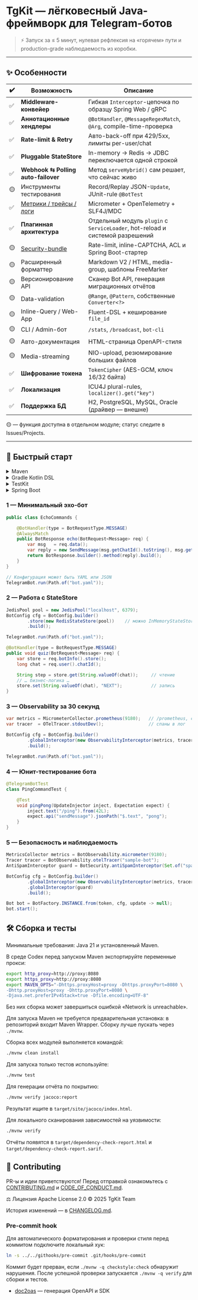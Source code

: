 # TgKit — лёгковесный Java-фреймворк для Telegram-ботов

> ⚡ Запуск за ≤ 5 минут, нулевая рефлексия на «горячем» пути и production-grade наблюдаемость из коробки.

---

## ✨ Особенности

| ✔️ | Возможность                           | Описание |
|----|---------------------------------------|----------|
| ✅ | **Middleware-конвейер**               | Гибкая `Interceptor`-цепочка по образцу Spring Web / gRPC |
| ✅ | **Аннотационные хендлеры**            | `@BotHandler`, `@MessageRegexMatch`, `@Arg`, compile-time-проверка |
| ✅ | **Rate-limit & Retry**                | Авто-back-off при 429/5xx, лимиты per-user/chat |
| ✅ | **Pluggable StateStore**              | In-memory → Redis → JDBC переключается одной строкой |
| ✅ | **Webhook ⇆ Polling auto-failover**   | Метод `serveHybrid()` сам решает, что сейчас живо |
| 🟡 | Инструменты тестирования              | Record/Replay JSON-`Update`, JUnit-rule `@BotTest` |
| ✅ | [Метрики / трейсы / логи](observability/README.md) | Micrometer + OpenTelemetry + SLF4J/MDC |
| ✅ | **Плагинная архитектура**             | Отдельный модуль `plugin` с `ServiceLoader`, hot-reload и системой разрешений |
| 🟡 | [Security-bundle](security/README.md) | Rate-limit, inline-CAPTCHA, ACL и Spring Boot-стартер |
| 🟡 | Расширенный форматтер                 | Markdown V2 / HTML, media-group, шаблоны FreeMarker |
| 🟡 | Версионирование API                   | Сканер Bot API, генерация миграционных отчётов |
| 🟡 | Data-validation                       | `@Range`, `@Pattern`, собственные `Converter<?>` |
| 🟡 | Inline-Query / Web-App                | Fluent-DSL + кеширование `file_id` |
| 🟡 | CLI / Admin-бот                       | `/stats`, `/broadcast`, `bot-cli` |
| 🟡 | Авто-документация                     | HTML-страница OpenAPI-стиля |
| 🟡 | Media-streaming                       | NIO-upload, резюмирование больших файлов |
| ✅ | **Шифрование токена**                 | `TokenCipher` (AES-GCM, ключ 16/32 байта) |
| ✅ | **Локализация**                       | ICU4J plural-rules, `localizer().get("key")` |
| ✅ | **Поддержка БД**                      | H2, PostgreSQL, MySQL, Oracle (драйвер — внешне) |

🟡 — функция доступна в отдельном модуле; статус следите в Issues/Projects.

---

## 🚀 Быстрый старт

<details>
<summary>Maven</summary>

```xml
<dependency>
    <groupId>io.lonmstalker.tgkit</groupId>
    <artifactId>core</artifactId>
    <version>0.0.1-SNAPSHOT</version>
</dependency>

<!-- Подключение compile-time проверок -->
...
<plugin>
<groupId>org.apache.maven.plugins</groupId>
<artifactId>maven-compiler-plugin</artifactId>
...
<annotationProcessorPaths>
...
    <path>
        <groupId>io.lonmstalker.tgkit</groupId>
        <artifactId>core</artifactId>
        <version>${project.version}</version>
    </path>
...
<annotationProcessors>
    <annotationProcessor>
        io.lonmstalker.tgkit.core.processor.BotHandlerProcessor
    </annotationProcessor>
...
</plugin>
```
</details> 
<details>
<summary>Gradle Kotlin DSL</summary>

```kotlin 
implementation("io.lonmstalker.tgkit:core:0.0.1-SNAPSHOT")
```
</details>

<details>
<summary>TestKit</summary>

```xml
<dependency>
    <groupId>io.lonmstalker.tgkit</groupId>
    <artifactId>testkit</artifactId>
    <version>0.0.1-SNAPSHOT</version>
    <scope>test</scope>
</dependency>
```

```kotlin
testImplementation("io.lonmstalker.tgkit:testkit:0.0.1-SNAPSHOT")
```
</details>

<details>
<summary>Spring Boot</summary>

```xml
<dependency>
    <groupId>io.lonmstalker.tgkit</groupId>
    <artifactId>boot</artifactId>
    <version>0.0.1-SNAPSHOT</version>
</dependency>
```
</details>

### 1 — Минимальный эхо-бот
```java
public class EchoCommands {

    @BotHandler(type = BotRequestType.MESSAGE)
    @AlwaysMatch
    public BotResponse echo(BotRequest<Message> req) {
        var msg   = req.data();
        var reply = new SendMessage(msg.getChatId().toString(), msg.getText());
        return BotResponse.builder().method(reply).build();
    }
}

// Конфигурация может быть YAML или JSON
TelegramBot.run(Path.of("bot.yaml"));

```

### 2 — Работа с StateStore
```java
JedisPool pool = new JedisPool("localhost", 6379);
BotConfig cfg = BotConfig.builder()
        .store(new RedisStateStore(pool))    // можно InMemoryStateStore, JdbcStateStore…
        .build();

TelegramBot.run(Path.of("bot.yaml"));

@BotHandler(type = BotRequestType.MESSAGE)
public void quiz(BotRequest<Message> req) {
    var store = req.botInfo().store();
    long chat = req.user().chatId();

    String step = store.get(String.valueOf(chat));     // чтение
    // … бизнес-логика …
    store.set(String.valueOf(chat), "NEXT");           // запись
}
```

### 3 — Observability за 30 секунд
```java
var metrics = MicrometerCollector.prometheus(9180);   // /prometheus, сервер уже запущен
var tracer  = OTelTracer.stdoutDev();                 // спаны в лог

BotConfig cfg = BotConfig.builder()
        .globalInterceptor(new ObservabilityInterceptor(metrics, tracer))
        .build();

TelegramBot.run(Path.of("bot.yaml"));

```

### 4 — Юнит-тестирование бота
```java
@TelegramBotTest
class PingCommandTest {

    @Test
    void pingPong(UpdateInjector inject, Expectation expect) {
        inject.text("/ping").from(42L);
        expect.api("sendMessage").jsonPath("$.text", "pong");
    }
}
```

### 5 — Безопасность и наблюдаемость
```java
MetricsCollector metrics = BotObservability.micrometer(9180);
Tracer tracer = BotObservability.otelTracer("sample-bot");
AntiSpamInterceptor guard = BotSecurity.antiSpamInterceptor(Set.of("spam.com"));

BotConfig cfg = BotConfig.builder()
        .globalInterceptor(new ObservabilityInterceptor(metrics, tracer))
        .globalInterceptor(guard)
        .build();

Bot bot = BotFactory.INSTANCE.from(token, cfg, update -> null);
bot.start();
```

## 🛠️ Сборка и тесты

Минимальные требования: Java 21 и установленный Maven.

В среде Codex перед запуском Maven экспортируйте переменные прокси:

```bash
export http_proxy=http://proxy:8080
export https_proxy=http://proxy:8080
export MAVEN_OPTS="-Dhttps.proxyHost=proxy -Dhttps.proxyPort=8080 \
-Dhttp.proxyHost=proxy -Dhttp.proxyPort=8080 \
-Djava.net.preferIPv4Stack=true -Dfile.encoding=UTF-8"
```

Без них сборка может завершиться ошибкой «Network is unreachable».


Для запуска Maven не требуется предварительная установка: в репозиторий входит Maven Wrapper. Сборку лучше пускать через `./mvnw`.

Сборка всех модулей выполняется командой:

```bash
./mvnw clean install
```

Для запуска только тестов используйте:

```bash
./mvnw test
```

Для генерации отчёта по покрытию:

```bash
./mvnw verify jacoco:report
```
Результат ищите в `target/site/jacoco/index.html`.

Для локального сканирования зависимостей на уязвимости:

```bash
./mvnw verify
```
Отчёты появятся в `target/dependency-check-report.html` и
`target/dependency-check-report.sarif`.

## 🤝 Contributing
PR-ы и идеи приветствуются! Перед отправкой ознакомьтесь с [CONTRIBUTING.md](CONTRIBUTING.md) и [CODE_OF_CONDUCT.md](CODE_OF_CONDUCT.md).

⚖️ Лицензия
Apache License 2.0 © 2025 TgKit Team

История изменений — в [CHANGELOG.md](CHANGELOG.md).

### Pre-commit hook
Для автоматического форматирования и проверки стиля перед коммитом подключите локальный хук:
```bash
ln -s ../../githooks/pre-commit .git/hooks/pre-commit
```
Коммит будет прерван, если `./mvnw -q checkstyle:check` обнаружит нарушения.
После успешной проверки запускается `./mvnw -q verify` для сборки и тестов.
* [doc2oas](doc2oas/README.md) — генерация OpenAPI и SDK
